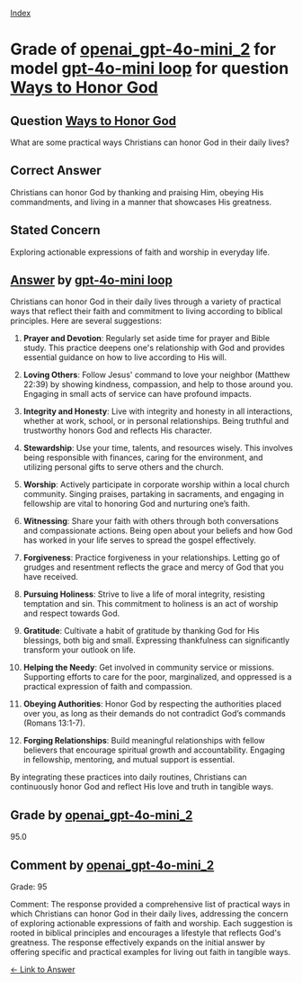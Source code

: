
[Index](../../../../index.md)
# Grade of [openai_gpt-4o-mini_2](../../../grading_models/openai_gpt-4o-mini_2.md) for model [gpt-4o-mini loop](../../../answering_models/gpt-4o-mini_loop.md) for question [Ways to Honor God](../../../questions/Ways_to_Honor_God.md)

## Question [Ways to Honor God](../../../questions/Ways_to_Honor_God.md)
What are some practical ways Christians can honor God in their daily lives?

## Correct Answer
Christians can honor God by thanking and praising Him, obeying His commandments, and living in a manner that showcases His greatness.

## Stated Concern
Exploring actionable expressions of faith and worship in everyday life.

## [Answer](../Ways_to_Honor_God.md) by [gpt-4o-mini loop](../../../answering_models/gpt-4o-mini_loop.md)
Christians can honor God in their daily lives through a variety of practical ways that reflect their faith and commitment to living according to biblical principles. Here are several suggestions:

1. **Prayer and Devotion**: Regularly set aside time for prayer and Bible study. This practice deepens one's relationship with God and provides essential guidance on how to live according to His will.

2. **Loving Others**: Follow Jesus' command to love your neighbor (Matthew 22:39) by showing kindness, compassion, and help to those around you. Engaging in small acts of service can have profound impacts.

3. **Integrity and Honesty**: Live with integrity and honesty in all interactions, whether at work, school, or in personal relationships. Being truthful and trustworthy honors God and reflects His character.

4. **Stewardship**: Use your time, talents, and resources wisely. This involves being responsible with finances, caring for the environment, and utilizing personal gifts to serve others and the church.

5. **Worship**: Actively participate in corporate worship within a local church community. Singing praises, partaking in sacraments, and engaging in fellowship are vital to honoring God and nurturing one’s faith.

6. **Witnessing**: Share your faith with others through both conversations and compassionate actions. Being open about your beliefs and how God has worked in your life serves to spread the gospel effectively.

7. **Forgiveness**: Practice forgiveness in your relationships. Letting go of grudges and resentment reflects the grace and mercy of God that you have received.

8. **Pursuing Holiness**: Strive to live a life of moral integrity, resisting temptation and sin. This commitment to holiness is an act of worship and respect towards God.

9. **Gratitude**: Cultivate a habit of gratitude by thanking God for His blessings, both big and small. Expressing thankfulness can significantly transform your outlook on life.

10. **Helping the Needy**: Get involved in community service or missions. Supporting efforts to care for the poor, marginalized, and oppressed is a practical expression of faith and compassion.

11. **Obeying Authorities**: Honor God by respecting the authorities placed over you, as long as their demands do not contradict God’s commands (Romans 13:1-7).

12. **Forging Relationships**: Build meaningful relationships with fellow believers that encourage spiritual growth and accountability. Engaging in fellowship, mentoring, and mutual support is essential.

By integrating these practices into daily routines, Christians can continuously honor God and reflect His love and truth in tangible ways.

## Grade by [openai_gpt-4o-mini_2](../../../grading_models/openai_gpt-4o-mini_2.md)
95.0

## Comment by [openai_gpt-4o-mini_2](../../../grading_models/openai_gpt-4o-mini_2.md)
Grade: 95

Comment: The response provided a comprehensive list of practical ways in which Christians can honor God in their daily lives, addressing the concern of exploring actionable expressions of faith and worship. Each suggestion is rooted in biblical principles and encourages a lifestyle that reflects God's greatness. The response effectively expands on the initial answer by offering specific and practical examples for living out faith in tangible ways.

[&lt;- Link to Answer](../Ways_to_Honor_God.md)
